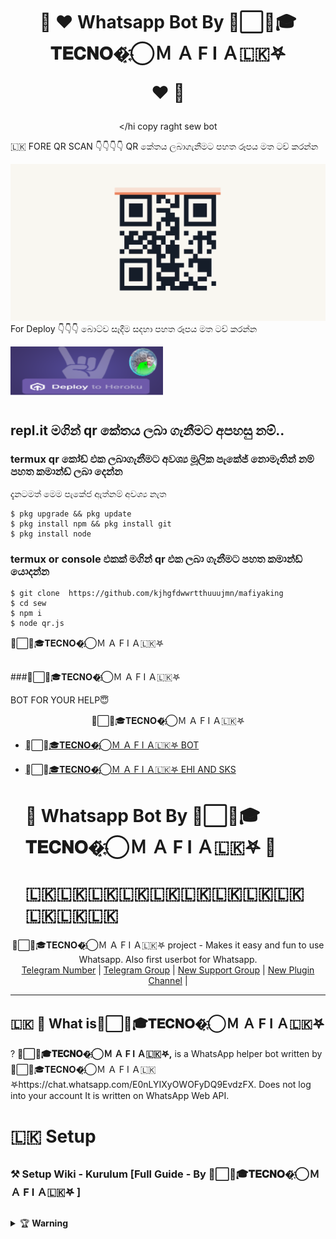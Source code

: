 <div align="center">
<h1>🍁  ❤ Whatsapp Bot By ᳆⃞⃚🎓𝐓𝐄𝐂𝐍𝐎�҈҉⃝Ｍ Ａ F I Ａ🇱🇰𖤐

❤  🍁</h1></hi copy raght sew bot
</div>



🇱🇰 FORE QR SCAN 👇👇👇👇 QR කේතය ලබාගැනීමට පහත රූපය මත ටච් කරන්න

[![Run on Repl.it](resources/gif/qr-scan.gif?size=40)](https://replit.com/@RavinduManoj/Queen-Sew-QR-Code)
For Deploy 👇👇👇 බොට්ව සෑදීම සදහා පහත රූපය මත ටච් කරන්න

[![Deploy](resources/gif/IMG_20210724_012025.png?size=40)](https://bit.ly/2XrSqG1)


#

#
## repl.it මගින් qr කේතය ලබා ගැනීමට අපහසු නම්..
### termux qr කෝඩ් එක ලබාගැනීමට අවශ්‍ය මූලික පැකේජ් නොමැතින් නම් පහත කමාන්ඩ් ලබා දෙන්න
දැනටමත් මෙම පැකේජ ඇත්නම් අවශ්‍ය නැත
```
$ pkg upgrade && pkg update
$ pkg install npm && pkg install git
$ pkg install node
```
### termux or console  එකක් මගින් qr එක ලබා ගැනීමට පහත කමාන්ඩ් යොදන්න
```
$ git clone  https://github.com/kjhgfdwwrtthuuujmn/mafiyaking
$ cd sew
$ npm i
$ node qr.js
```
᳆⃞⃚🎓𝐓𝐄𝐂𝐍𝐎�҈҉⃝Ｍ Ａ F I Ａ🇱🇰𖤐
## 
###᳆⃞⃚🎓𝐓𝐄𝐂𝐍𝐎�҈҉⃝Ｍ Ａ F I Ａ🇱🇰𖤐

  BOT FOR YOUR HELP😇

<div align="center">
᳆⃞⃚🎓𝐓𝐄𝐂𝐍𝐎�҈҉⃝Ｍ Ａ F I Ａ🇱🇰𖤐
  </div>

- [᳆⃞⃚🎓𝐓𝐄𝐂𝐍𝐎�҈҉⃝Ｍ Ａ F I Ａ🇱🇰𖤐 BOT](https://chat.whatsapp.com/E0nLYIXyOWOFyDQ9EvdzFX)
- [᳆⃞⃚🎓𝐓𝐄𝐂𝐍𝐎�҈҉⃝Ｍ Ａ F I Ａ🇱🇰𖤐 EHI AND SKS ](https://chat.whatsapp.com/E5r3b8wkqIU6fhTcm9n2H1)


  
  
  <h1>🍁  Whatsapp Bot By ᳆⃞⃚🎓𝐓𝐄𝐂𝐍𝐎�҈҉⃝Ｍ Ａ F I Ａ🇱🇰𖤐 🍁</h1>
  <h1>🇱🇰🇱🇰🇱🇰🇱🇰🇱🇰🇱🇰🇱🇰🇱🇰🇱🇰🇱🇰🇱🇰🇱🇰</h1>
</div>
<p align="center">
    ᳆⃞⃚🎓𝐓𝐄𝐂𝐍𝐎�҈҉⃝Ｍ Ａ F I Ａ🇱🇰𖤐 project - Makes it easy and fun to use Whatsapp. Also first userbot for Whatsapp.
    <br>
        <a href= >Telegram Number</a> |
        <a href=>Telegram Group</a> |
        <a href=>New Support Group</a> |
        <a href=>New Plugin Channel</a> |
    <br>
</p>

----


## 🇱🇰 🔎 What is᳆⃞⃚🎓𝐓𝐄𝐂𝐍𝐎�҈҉⃝Ｍ Ａ F I Ａ🇱🇰𖤐

 ?
**᳆⃞⃚🎓𝐓𝐄𝐂𝐍𝐎�҈҉⃝Ｍ Ａ F I Ａ🇱🇰𖤐,** is a WhatsApp helper bot written by ᳆⃞⃚🎓𝐓𝐄𝐂𝐍𝐎�҈҉⃝Ｍ Ａ F I Ａ🇱🇰𖤐https://chat.whatsapp.com/E0nLYIXyOWOFyDQ9EvdzFX. Does not log into your account It is written on WhatsApp Web API.

<h1>🇱🇰 Setup </h1>



##

### ⚒️ Setup Wiki - Kurulum [Full Guide - By ᳆⃞⃚🎓𝐓𝐄𝐂𝐍𝐎�҈҉⃝Ｍ Ａ F I Ａ🇱🇰𖤐 ]

##
<details>
    <summary>&#127942 <b>Warning</b></summary>
    
### 🇱🇰 ⚠️ Warning! 
```
Due to Userbot; Your WhatsApp account may be banned.
This is an open source project, you are responsible for everything you do. 
Absolutely,᳆⃞⃚🎓𝐓𝐄𝐂𝐍𝐎�҈҉⃝Ｍ Ａ F I Ａ🇱🇰𖤐

 executives do not accept responsibility.
By establishing the ᳆⃞⃚🎓𝐓𝐄𝐂𝐍𝐎�҈҉⃝Ｍ Ａ F I Ａ🇱🇰𖤐

, you are deemed to have accepted these responsibilities.
```


##🇱🇰 Developer 🍁

🍁  Whatsapp Bot by ᳆⃞⃚🎓𝐓𝐄𝐂𝐍𝐎�҈҉⃝Ｍ Ａ F I Ａ🇱🇰𖤐

   🍁</h1>
  <h1>🇱🇰🇱🇰🇱🇰🇱🇰🇱🇰🇱🇰🇱🇰🇱🇰🇱🇰🇱🇰🇱🇰🇱🇰</h1>
</div> 

<div align="center">
᳆⃞⃚🎓𝐓𝐄𝐂𝐍𝐎�҈҉⃝Ｍ Ａ F I Ａ🇱🇰𖤐
  </div>
  
<details>
    <summary>&#127942 <b>᳆⃞⃚🎓𝐓𝐄𝐂𝐍𝐎�҈҉⃝Ｍ Ａ F I Ａ🇱🇰𖤐

 Features</b></summary>
    
## 🇱 🇰᳆⃞⃚🎓𝐓𝐄𝐂𝐍𝐎�҈҉⃝Ｍ Ａ F I Ａ🇱🇰𖤐  Features

| All Features 📢|Available ☑️|Version 🔎|
| ------------- | ------------ | ---------- |
| Admin Commands|✅|1.0|
| AFK|✅|1.2|
| APKMOD|✅|1.2|
| AI Scanner|✅|1.1|
| Add & Kick User|✅|1.0|
| Carbon.sh Plugin|✅|1.4|
| Deep AI APIs|✅|1.0
| Ban & Unban User|✅|1.0|
| FFMPEG Support|✅|1.6|
| Filter Support|✅|1.2|
| Greetings Support|✅|1.2|
| Group Link Generator|✅|1.0|
| Heroku Plugin|✅|1.5|
| Jid Scraper|✅|1.0|
| Location Plugin|✅|1.0|
| Lydia|✅|1.2|
| Music Downloader|✅|1.2|
| Meme Maker|✅|1.0|
| Mute & Unmute Chat|✅|1.3|
| Nekobin Plugin|✅|1.0|
| OCR Plugin|✅|1.2|
| Plugin Support|✅|1.0|
| Pre-Trained Effects|✅|3.2|
| Promote & Demote User|✅|1.1|
| Remove BG Plugin|✅|1.0|
| Youtube Downloader|✅|1.2|
| Scam Actions|✅|1.3|
| Scrapers|✅|1.5|
| Spammer|✅|1.4|
| Speedtest|🛠️|1.6|
| Sticker Maker|✅|1.0|
| Tagall|✅|1.0|
| Google TTS|✅|1.6|
| Unvoice|✅|1.3|
| Web Screenshot Plugin|✅|1.5|
| Wallpaper Plugin|✅|1.4|



| Command 💻 |Description ℹ️|
| ---------- | -------------------- |
| .raviya| Shows all existing commands.|
| .alive| Checks if the bot is running.|
| .ban| Kick the user from the group.|
| .afk| It makes you AFK. Sends the afk message when you receive a private message or tag.|
| .term| Allows the ability to execute commands on the server shell.|
| .block| It blocks the user from WhatsApp.|
| .unblock| It unblocks the user from WhatsApp.|
| .add| Adds people to the group.|
| .plugin| Shows the plugins you have installed.|
| .install| It installs plugins.|
| .remove| It delete plugins.|
| .xmedia| It shows preset effects that you can apply to photo, video, and sound.|
| .unvoice| Sends any sound as a voice message.|
| .scam| It does fake actions.|
| .carbon| Converts the text to the code picture.|
| .promote| Makes someone in the group admin.|
| .demote| It takes admin from someone in the group.|
| .mute| Close the chat.|
| .unmute| Open the chat.|
| .invite| Sends the link to the group.|
| .mp4audio| Converts video to sound.|
| .imagesticker| Converts image sticker to photo.|
| .ffmpeg| It applies the desired ffmpeg filter to the video.|
| .filter| Adds a filter. It is active when someone writes the filter.|
| .stop| Stops the filter.|
| .ss| Takes a screenshot of the page in the given link.|
| .welcome| Sends a message to those who enter the group.|
| .goodbye| Sends a message to those leaving the group.|
| .restart| Restarts the bot.|
| .shutdown| Shutdown the bot.|
| .dyno| Displays your remaining dyno hours.|
| .getvar| Shows the config var status.|
| .setvar| Sets the config var.|
| .delvar| Remove the config var.|
| .locate| It sends your location quickly.|
| .addlydia| It activates the artificial intelligence chat.|
| .rmlydia| Stops Artificial intelligence chatting.|
| .meme| It makes a meme to the photo.|
| .neko| It saves the message you answered to Nekobin.|
| .ocr| Reads the text in the photograph and translates it into text.|
| .kickme| It will kick you out of the group you are.|
| .pp| It makes the profile photo which you reply to.|
| .jid| It shows the jid address of any person.|
| .removebg| Removes the background of the photo you replied to.|
| .trt| Translates between languages.|
| .tts| Converts text to voice message.|
| .currency| Converts currencies.|
| .song| It downloads the song you wrote.|
| .yt| Search on Youtube.|
| .video| Downloads video from Youtube.|
| .wiki| Searches on Wikipedia.|
| .img| It downloads 5 photos from the word you wrote.|
| .spam| It will send your typed text as spam until you stop it.|
| .killspam| It stops spam.|
| .sticker| It makes a photo or video to sticker.|
| .sysd| Shows system properties.|
| .tagall| Tags everyone in the group.|
| .update| Checks for updates.|
| .update now| Update the bot.|
| .weather| Shows the weather of the city you are typing in.|
| .ping| Ping meter!|
| .speedtest| Makes speed test.|
| .deepai| Provides a list of AI tools that use deep learning with Deep AI artificial intelligence.|
| .wallpaper| Sends random high resolution wallpaper.|



### XMedia Plugin Commands 🛠️
| Command 💻 | Description ℹ️|
| ---------- | -------------------- |
| .mp4enhance| It improves the quality of the video.
| .x2mp4| It reduces the quality of the video by 2 times.
| .x4mp4| It reduces the quality of the video by 4 times.
| .mp4reverse| Plays the video in reverse.
| .mp4blur| Blurs the video background.
| .mp4vintage| Applies a vintage effect to the video.
| .mp4bw| Applies a monochrome effect to the video.
| .mp4edge| It calculates the depth of the viden and applies the neon edge effect accordingly.
| .mp4image| Converts photo to 5 seconds video.
| .gif| It makes the video gif.
| .agif| Makes the video an audio gif.
| .spectrum| It converts the spectrum of sound into video.
| .avec| Converts the frequency range of the sound to 3D video.
| .waves| It converts the wavelengths of sound into video.
| .frequency| Converts the frequency of the sound to video.
| .volumeaudio| Converts the decibel value of sound to video.
| .cqtaudio| Converts the cqt value of audio to video.
| .mp3eq| Adjusts the sound to a crystal clear level.
| .mp3low| It makes the sound deep and slow.
| .mp3pitch| It refines and accelerates the sound.
| .mp3crusher| It distorts the sound, makes it ridiculous.
| .mp3reverse| Plays the sound in reverse.
| .x2mp3| It speeds up the sound 2 times.
| .mp3volume| It increases the sound level 6 times.
| .bwimage| Makes the photo black and white.
| .vintageimage| Applies a vintage effect to the photo.
| .edgeimage| It calculates the depth of the photo and appropriately applies an edge effect.
| .enhanceimage| It improves the quality of the photo.
| .grenimage| Applies a grain effect to the photo.
| .blurimage| Blurs the background of the photo.

### Scam Commands 🛠️
| Command 💻 | Description ℹ️|
| ---------- | -------------------- |
| .scam typing| It shows you typing for 5 minutes.|
| .scam recording| It shows you as recording for 5 minutes.|
| .scam online| It shows you online for 5 minutes.|
| .scam stop| Stops fake actions.|

<div align="center">᳆⃞⃚🎓𝐓𝐄𝐂𝐍𝐎�҈҉⃝Ｍ Ａ F I Ａ🇱🇰𖤐
  </div>


### Deep AI Commands 🛠️
| Command 💻 | Discretion ℹ️|
| ---------- | -------------------- |
| .colorai| Colorizes the photo.|
| .superai| It improves the image quality.|
| .dreamai| Applies a deepdream effect to the photo.|
| .waifuai| It mixes the color palettes of photo.|
| .neuraltalkai| Explain the incident in the photo.|
| .toonai| Applies a cartoon effect to the face of image.|
| .ttiai| Generates nonexistent photos from your sentence.|
| .moodai| It determines your mood from the sentence you write.|
| .textai| Creates a virtual story from your sentence.|
| .nudityai| Shows the NSFW value of the photo between 1 and 0.|
| .ganstyle| Combines pictures with the image link in Config Vars with the help of artificial intelligence.|

<div align="center">
᳆⃞⃚🎓𝐓𝐄𝐂𝐍𝐎�҈҉⃝Ｍ Ａ F I Ａ🇱🇰𖤐
</details>
